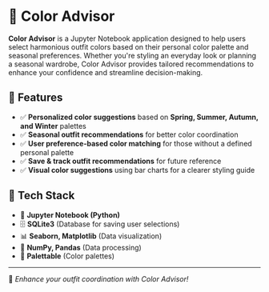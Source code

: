 # 🌈 Color Advisor

**Color Advisor** is a Jupyter Notebook application designed to help users select harmonious outfit colors based on their personal color palette and seasonal preferences. Whether you're styling an everyday look or planning a seasonal wardrobe, Color Advisor provides tailored recommendations to enhance your confidence and streamline decision-making.

## 🎯 Features

- ✅ **Personalized color suggestions** based on **Spring, Summer, Autumn, and Winter** palettes  
- ✅ **Seasonal outfit recommendations** for better color coordination  
- ✅ **User preference-based color matching** for those without a defined personal palette  
- ✅ **Save & track outfit recommendations** for future reference  
- ✅ **Visual color suggestions** using bar charts for a clearer styling guide  

## 🔧 Tech Stack

- 🐍 **Jupyter Notebook (Python)**
- 🗄 **SQLite3** (Database for saving user selections)
- 📊 **Seaborn, Matplotlib** (Data visualization)
- 🔢 **NumPy, Pandas** (Data processing)
- 🎨 **Palettable** (Color palettes)

---

🚀 *Enhance your outfit coordination with Color Advisor!*  
